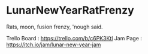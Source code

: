 # LunarNewYearRatFrenzy

Rats, moon, fusion frenzy, 'nough said.

Trello Board : https://trello.com/b/c6PK3Ktl
Jam Page : https://itch.io/jam/lunar-new-year-jam
